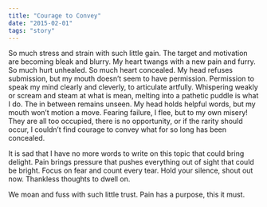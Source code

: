 ```yaml
---
title: "Courage to Convey"
date: "2015-02-01"
tags: "story"
---
```


So much stress and strain with such little gain. The target and motivation are becoming bleak and blurry. My heart twangs with a new pain and furry. So much hurt unhealed. So much heart concealed. My head refuses submission, but my mouth doesn’t seem to have permission. Permission to speak my mind clearly and cleverly, to articulate artfully. Whispering weakly or scream and steam at what is mean, melting into a pathetic puddle is what I do. The in between remains unseen. My head holds helpful words, but my mouth won’t motion a move. Fearing failure, I flee, but to my own misery! They are all too occupied, there is no opportunity, or if the rarity should occur, I couldn’t find courage to convey what for so long has been concealed.

It is sad that I have no more words to write on this topic that could bring delight. Pain brings pressure that pushes everything out of sight that could be bright. Focus on fear and count every tear. Hold your silence, shout out now. Thankless thoughts to dwell on.

We moan and fuss with such little trust. Pain has a purpose, this it must.